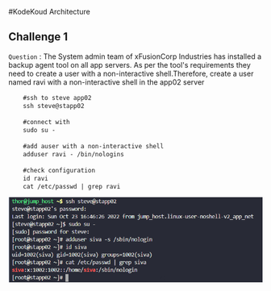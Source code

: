#KodeKoud Architecture



## Challenge 1

`Question` :  The System admin team of xFusionCorp Industries has installed a backup agent tool on all app servers. As per the tool's requirements they need to create a user with a non-interactive shell.Therefore, create a user named ravi with a non-interactive shell in the app02 server
```shell
    #ssh to steve app02
    ssh steve@stapp02
    
    #connect with 
    sudo su -

    #add auser with a non-interactive shell 
    adduser ravi - /bin/nologins

    #check configuration
    id ravi
    cat /etc/passwd | grep ravi

```
![alt text](https://github.com/nourmami/KodeKloud-writeups/blob/master/kodekloud/2-2.png "image 1")


